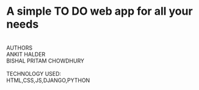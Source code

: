 # A simple TO DO web app for all your needs
<br>
 AUTHORS<br>
 ANKIT HALDER
<br>BISHAL PRITAM CHOWDHURY

<BR>
<BR> TECHNOLOGY USED:
<BR>
HTML,CSS,JS,DJANGO,PYTHON<BR>
